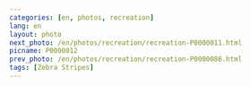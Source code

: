 ```yaml
---
categories: [en, photos, recreation]
lang: en
layout: photo
next_photo: /en/photos/recreation/recreation-P0000011.html
picname: P0000012
prev_photo: /en/photos/recreation/recreation-P0000086.html
tags: [Zebra Stripes]
---
```

